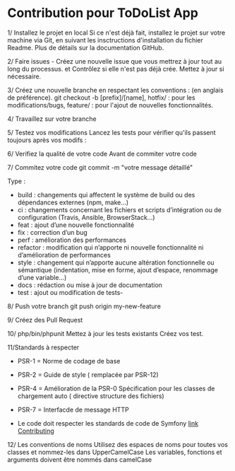 # Contribution pour ToDoList App

1/ Installez le projet en local
Si ce n'est déjà fait, installez le projet sur votre machine via Git, en suivant les insctructions d'installation du fichier Readme.
Plus de détails sur la documentation GitHub.

2/ Faire issues - Créez une nouvelle issue que vous mettrez à jour tout au long du processus.
et Contrôlez si elle n'est pas déjà crée.  Mettez à jour si nécessaire.

3/ Créez une nouvelle branche en respectant les conventions : (en anglais de préférence).
            git checkout -b [prefix]/[name],
            hotfix/ : pour les modifications/bugs,
            feature/ : pour l'ajout de nouvelles fonctionnalités.

4/ Travaillez sur votre branche

5/ Testez vos modifications
Lancez les tests pour vérifier qu'ils passent toujours après vos modifs :

6/ Verifiez la qualité de votre code Avant de commiter votre code

7/ Commitez votre code git commit -m "votre message détaillé"

Type :

- build : changements qui affectent le système de build ou des dépendances externes (npm, make…)
- ci : changements concernant les fichiers et scripts d’intégration ou de configuration (Travis, Ansible, BrowserStack…)
- feat : ajout d’une nouvelle fonctionnalité
- fix : correction d’un bug
- perf : amélioration des performances
- refactor : modification qui n’apporte ni nouvelle fonctionnalité ni d’amélioration de performances
- style : changement qui n’apporte aucune altération fonctionnelle ou sémantique (indentation, mise en forme, ajout d’espace, renommage d’une   variable…)
- docs : rédaction ou mise à jour de documentation
- test : ajout ou modification de tests-

8/ Push votre branch git push origin my-new-feature

9/ Créez des Pull Request

10/ php/bin/phpunit
    Mettez à jour les tests existants 
    Créez vos test.

11/Standards à respecter

- PSR-1  = Norme de codage de base
- PSR-2  = Guide de style ( remplacée par PSR-12)
- PSR-4  = Amélioration de la PSR-0 Spécification pour les classes de chargement auto ( directive structure des fichiers)
- PSR-7  = Interfacde de message HTTP

- Le code doit respecter les standards de code de Symfony [link Contributing](https://symfony.com/doc/current/contributing/code/conventions.html)

12/ Les conventions de noms
Utilisez des espaces de noms pour toutes vos classes et nommez-les dans UpperCamelCase
Les variables, fonctions et arguments doivent être nommés dans camelCase
